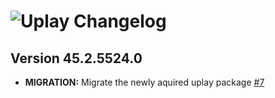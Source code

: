 # ![Uplay Changelog](https://img.shields.io/badge/Uplay-Package%20Changelog-blue.svg?style=for-the-badge)

## Version 45.2.5524.0
- **MIGRATION:** Migrate the newly aquired uplay package [#7](https://github.com/AdmiringWorm/chocolatey-packages/issues/7)

